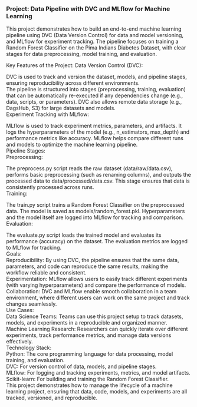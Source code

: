 ### Project: Data Pipeline with DVC and MLflow for Machine Learning
This project demonstrates how to build an end-to-end machine learning pipeline using DVC (Data Version Control) for data and model versioning, and MLflow for experiment tracking. The pipeline focuses on training a Random Forest Classifier on the Pima Indians Diabetes Dataset, with clear stages for data preprocessing, model training, and evaluation.

Key Features of the Project:
Data Version Control (DVC):

DVC is used to track and version the dataset, models, and pipeline stages, ensuring reproducibility across different environments.\
The pipeline is structured into stages (preprocessing, training, evaluation) that can be automatically re-executed if any dependencies change (e.g., data, scripts, or parameters).
DVC also allows remote data storage (e.g., DagsHub, S3) for large datasets and models.\
Experiment Tracking with MLflow:

MLflow is used to track experiment metrics, parameters, and artifacts.
It logs the hyperparameters of the model (e.g., n_estimators, max_depth) and performance metrics like accuracy.
MLflow helps compare different runs and models to optimize the machine learning pipeline.\
Pipeline Stages:\
Preprocessing:

The preprocess.py script reads the raw dataset (data/raw/data.csv), performs basic preprocessing (such as renaming columns), and outputs the processed data to data/processed/data.csv.
This stage ensures that data is consistently processed across runs.\
Training:

The train.py script trains a Random Forest Classifier on the preprocessed data.
The model is saved as models/random_forest.pkl.
Hyperparameters and the model itself are logged into MLflow for tracking and comparison.\
Evaluation:

The evaluate.py script loads the trained model and evaluates its performance (accuracy) on the dataset.
The evaluation metrics are logged to MLflow for tracking.\
Goals:\
Reproducibility: By using DVC, the pipeline ensures that the same data, parameters, and code can reproduce the same results, making the workflow reliable and consistent.\
Experimentation: MLflow allows users to easily track different experiments (with varying hyperparameters) and compare the performance of models.\
Collaboration: DVC and MLflow enable smooth collaboration in a team environment, where different users can work on the same project and track changes seamlessly.\
Use Cases:\
Data Science Teams: Teams can use this project setup to track datasets, models, and experiments in a reproducible and organized manner.\
Machine Learning Research: Researchers can quickly iterate over different experiments, track performance metrics, and manage data versions effectively.\
Technology Stack:\
Python: The core programming language for data processing, model training, and evaluation.\
DVC: For version control of data, models, and pipeline stages.\
MLflow: For logging and tracking experiments, metrics, and model artifacts.\
Scikit-learn: For building and training the Random Forest Classifier.\
This project demonstrates how to manage the lifecycle of a machine learning project, ensuring that data, code, models, and experiments are all tracked, versioned, and reproducible.